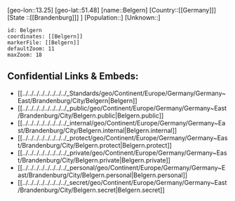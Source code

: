 ﻿---
location: [51.48,13.25]
mapzoom: [7,12] 
mapmarker: city 
type: City
tags:
- geo/City


SpocWebEntityId: 29082
isDeleted: false
confidential: public

---
[geo-lon::13.25]
[geo-lat::51.48]
[name::Belgern]
[Country::[[Germany]]]
[State ::[[Brandenburg]]] ]
[Population::]
[Unknown::]


```leaflet
id: Belgern
coordinates: [[Belgern]]
markerFile: [[Belgern]]
defaultZoom: 11 
maxZoom: 18
```


## Confidential Links & Embeds: 
- [[../../../../../../../../_Standards/geo/Continent/Europe/Germany/Germany~East/Brandenburg/City/Belgern|Belgern]] 
- [[../../../../../../../../_public/geo/Continent/Europe/Germany/Germany~East/Brandenburg/City/Belgern.public|Belgern.public]] 
- [[../../../../../../../../_internal/geo/Continent/Europe/Germany/Germany~East/Brandenburg/City/Belgern.internal|Belgern.internal]] 
- [[../../../../../../../../_protect/geo/Continent/Europe/Germany/Germany~East/Brandenburg/City/Belgern.protect|Belgern.protect]] 
- [[../../../../../../../../_private/geo/Continent/Europe/Germany/Germany~East/Brandenburg/City/Belgern.private|Belgern.private]] 
- [[../../../../../../../../_personal/geo/Continent/Europe/Germany/Germany~East/Brandenburg/City/Belgern.personal|Belgern.personal]] 
- [[../../../../../../../../_secret/geo/Continent/Europe/Germany/Germany~East/Brandenburg/City/Belgern.secret|Belgern.secret]] 

